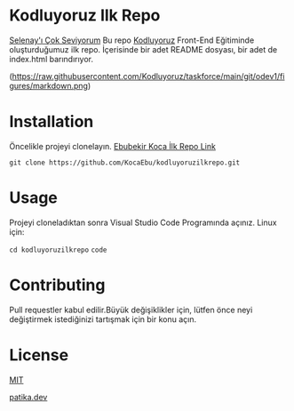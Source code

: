 # Kodluyoruz Ilk Repo
[Selenay'ı Çok Seviyorum](www.google.com)
Bu repo [Kodluyoruz](https://www.kodluyoruz.org/) Front-End Eğitiminde oluşturduğumuz ilk repo. İçerisinde bir adet README dosyası, bir adet de index.html barındırıyor.


(https://raw.githubusercontent.com/Kodluyoruz/taskforce/main/git/odev1/figures/markdown.png)

# Installation
Öncelikle projeyi clonelayın. [Ebubekir Koca İlk Repo Link](https://github.com/KocaEbu/kodluyoruzilkrepo.git)

```git clone https://github.com/KocaEbu/kodluyoruzilkrepo.git```
# Usage 
Projeyi cloneladıktan sonra Visual Studio Code Programında açınız. 
Linux için:

``` cd kodluyoruzilkrepo ```
``` code ```
# Contributing
Pull requestler kabul edilir.Büyük değişiklikler için, lütfen önce neyi değiştirmek istediğinizi tartışmak için bir konu açın.
# License
[MIT](https://opensource.org/licenses/MIT)


[patika.dev](https://www.patika.dev/tr)

